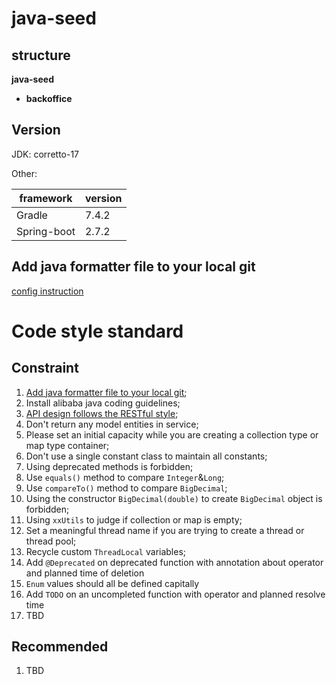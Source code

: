 # java-seed

## structure

**java-seed**
- **backoffice**

## Version
JDK: corretto-17

Other:

|   framework   |   version   |
| ---- | ---- |
|   Gradle   |   7.4.2   |
|   Spring-boot   |   2.7.2   |

## Add java formatter file to your local git
[config instruction ](config/README/README.md)

# Code style standard
## Constraint
1. [Add java formatter file to your local git](config/README/README.md);
2. Install alibaba java coding guidelines;
3. [API design follows the RESTful style](doc/RESTFUL-STANDARD.md);
4. Don't return any model entities in service;
5. Please set an initial capacity while you are creating a collection type or map type container;
6. Don't use a single constant class to maintain all constants;
7. Using deprecated methods is forbidden;
8. Use `equals()` method to compare `Integer`&`Long`;
9. Use `compareTo()` method to compare `BigDecimal`;
10. Using the constructor `BigDecimal(double)` to create `BigDecimal` object is forbidden;
11. Using `xxUtils` to judge if collection or map is empty;
12. Set a meaningful thread name if you are trying to create a thread or thread pool;
13. Recycle custom `ThreadLocal` variables;
14. Add `@Deprecated` on deprecated function with annotation about operator and planned time of deletion
15. `Enum` values should all be defined capitally
16. Add `TODO` on an uncompleted function with operator and planned resolve time
17. TBD

## Recommended
1. TBD
